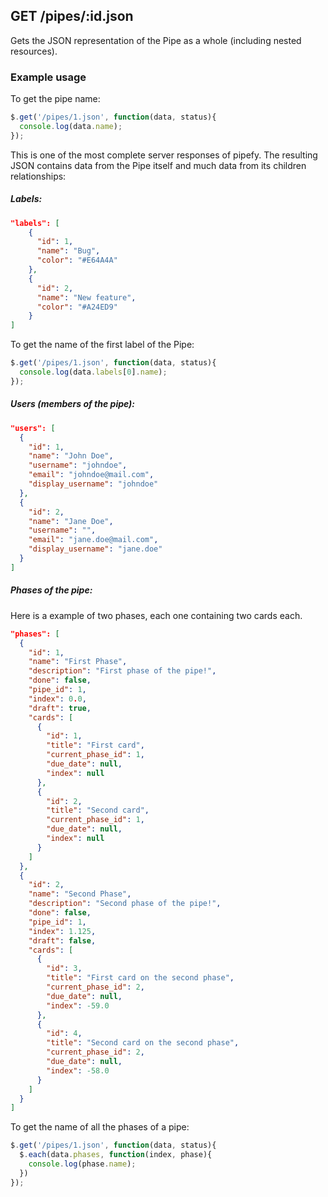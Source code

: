 ## GET /pipes/:id.json

Gets the JSON representation of the Pipe as a whole
(including nested resources).

### Example usage

To get the pipe name:

```javascript
$.get('/pipes/1.json', function(data, status){
  console.log(data.name);
});
```


This is one of the most complete server responses of pipefy. The resulting
JSON contains data from the Pipe itself and much data from its children
relationships:

##### Labels:

```json
"labels": [
    {
      "id": 1,
      "name": "Bug",
      "color": "#E64A4A"
    },
    {
      "id": 2,
      "name": "New feature",
      "color": "#A24ED9"
    }
]
```


To get the name of the first label of the Pipe:

```javascript
$.get('/pipes/1.json', function(data, status){
  console.log(data.labels[0].name);
});
```

##### Users (members of the pipe):
```json
"users": [
  {
    "id": 1,
    "name": "John Doe",
    "username": "johndoe",
    "email": "johndoe@mail.com",
    "display_username": "johndoe"
  },
  {
    "id": 2,
    "name": "Jane Doe",
    "username": "",
    "email": "jane.doe@mail.com",
    "display_username": "jane.doe"
  }
]
```

##### Phases of the pipe:

Here is a example of two phases, each one containing two cards each.

```json
"phases": [
  {
    "id": 1,
    "name": "First Phase",
    "description": "First phase of the pipe!",
    "done": false,
    "pipe_id": 1,
    "index": 0.0,
    "draft": true,
    "cards": [
      {
        "id": 1,
        "title": "First card",
        "current_phase_id": 1,
        "due_date": null,
        "index": null
      },
      {
        "id": 2,
        "title": "Second card",
        "current_phase_id": 1,
        "due_date": null,
        "index": null
      }
    ]
  },
  {
    "id": 2,
    "name": "Second Phase",
    "description": "Second phase of the pipe!",
    "done": false,
    "pipe_id": 1,
    "index": 1.125,
    "draft": false,
    "cards": [
      {
        "id": 3,
        "title": "First card on the second phase",
        "current_phase_id": 2,
        "due_date": null,
        "index": -59.0
      },
      {
        "id": 4,
        "title": "Second card on the second phase",
        "current_phase_id": 2,
        "due_date": null,
        "index": -58.0
      }
    ]
  }
]
```

To get the name of all the phases of a pipe:

```javascript
$.get('/pipes/1.json', function(data, status){
  $.each(data.phases, function(index, phase){
    console.log(phase.name);  
  })
});
```